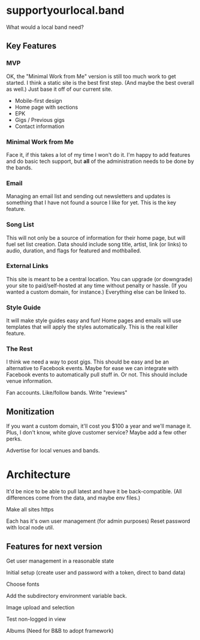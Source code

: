 # supportyourlocal.band

What would a local band need?

## Key Features

### MVP

OK, the "Minimal Work from Me" version is still too much work to get started. I think a static site is the best first step. (And maybe the best overall as well.) Just base it off of our current site.

* Mobile-first design
* Home page with sections
* EPK
* Gigs / Previous gigs
* Contact information

### Minimal Work from Me

Face it, if this takes a lot of my time I won't do it. I'm happy to add features and do basic tech support, but **all** of the administration needs to be done by the bands.

### Email

Managing an email list and sending out newsletters and updates is something that I have not found a source I like for yet. This is the key feature.

### Song List

This will not only be a source of information for their home page, but will fuel set list creation. Data should include song title, artist, link (or links) to audio, duration, and flags for featured and mothballed.

### External Links

This site is meant to be a central location. You can upgrade (or downgrade) your site to paid/self-hosted at any time without penalty or hassle. (If you wanted a custom domain, for instance.) Everything else can be linked to.

### Style Guide

It will make style guides easy and fun! Home pages and emails will use templates that will apply the styles automatically. This is the real killer feature.

### The Rest

I think we need a way to post gigs. This should be easy and be an alternative to Facebook events. Maybe for ease we can integrate with Facebook events to automatically pull stuff in. Or not. This should include venue information.

Fan accounts. Like/follow bands. Write "reviews"

## Monitization

If you want a custom domain, it'll cost you $100 a year and we'll manage it. Plus, I don't know, white glove customer service? Maybe add a few other perks.

Advertise for local venues and bands.

# Architecture

It'd be nice to be able to pull latest and have it be back-compatible. (All differences come from the data, and maybe env files.)

Make all sites https

Each has it's own user management (for admin purposes) Reset password with local node util.

## Features for next version

Get user management in a reasonable state

Initial setup (create user and password with a token, direct to band data)

Choose fonts

Add the subdirectory environment variable back.

Image upload and selection

Test non-logged in view

Albums (Need for B&B to adopt framework)
